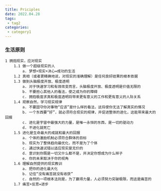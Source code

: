 ```yaml
---
title: Priciples
date: 2022.04.28
tags:
 - tag2
categories:
 - category1
---
```


### 生活原则

    1 拥抱现实，应对现实
        1.1 做一个超级现实的人
            a. 梦想+现实+决心=成功的生活
        1.2 真相（或者更精确地说，对现实的准确理解）是任何良好结果的根本依据
        1.3 做到头脑极度开放、极度透明
            a. 对于快速学习和有效改变而言，头脑极度开放、极度透明是价值无限的
            b. 不要担心其他人的看法，使之成为你的障碍
            c. 拥抱极度求真和极度透明将带来更有意义的工作和更有意义的人际关系
        1.4 观察自然，学习现实规律
            a. 不要固守你对事物“应该”是什么样的看法，这将使你无法了解真实的情况
            b. 一个东西要“好”，就必须符合现实的规律，并促进整体的进化，这能带来最大的回报
            c. 进化是宇宙中最强大的力量，是唯一永恒的东西，是一切的驱动力
            d. 不进化就死亡
        1.5 进化是生命最大的成就和最大的回报
            a. 个体的激励机制必须符合群体的目标
            b. 现实为了整体趋向最优化，而不是为了个体
            c. 通过快速试错以适应现实是无价的
            d. 意识到你既是一切又什么都不是，并决定你想成为什么样子
            e. 你的未来取决于你的视角
        1.6 理解自然提供的现实教训
            a. 把你的进化最大化
            b. 记住“没有痛苦就没有收获”
            c. 自然的一项根本法则是，为了赢得力量，人必须努力突破极限，而这是痛苦的
        1.7 痛苦+反思=进步
